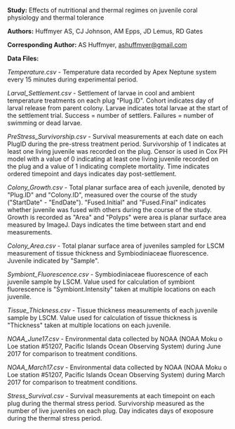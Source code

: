 
**Study:** Effects of nutritional and thermal regimes on juvenile coral physiology and thermal tolerance  

**Authors:** Huffmyer AS, CJ Johnson, AM Epps, JD Lemus, RD Gates

**Corresponding Author:** AS Huffmyer, ashuffmyer@gmail.com

**Data Files:**  

*Temperature.csv* - Temperature data recorded by Apex Neptune system every 15 minutes during experimental period.  

*Larval_Settlement.csv* - Settlement of larvae in cool and ambient temperature treatments on each plug "Plug.ID". Cohort indicates day of larval release from parent colony. Larvae indicates total larvae at the start of the settlement trial. Success = number of settlers. Failures = number of swimming or dead larvae.  

*PreStress_Survivorship.csv* - Survival measurements at each date on each PlugID during the pre-stress treatment period. Survivorship of 1 indicates at least one living juvenile was recorded on the plug. Censor is used in Cox PH model with a value of 0 indicating at least one living juvenile recorded on the plug and a value of 1 indicating complete mortality. Time indicates ordered timepoint and days indicates day post-settlement.  

*Colony_Growth.csv* - Total planar surface area of each juvenile, denoted by "Plug.ID" and "Colony.ID", measured over the course of the study ("StartDate" - "EndDate"). "Fused.Initial" and "Fused.Final" indicates whether juvenile was fused with others during the course of the study. Growth is recorded as "Area" and "Polyps" were area is planar surface area measured by ImageJ. Days indicates the time between start and end measurements.  

*Colony_Area.csv* - Total planar surface area of juveniles sampled for LSCM measurement of tissue thickness and Symbiodiniaceae fluorescence. Juvenile indicated by "Sample". 

*Symbiont_Fluorescence.csv* - Symbiodiniaceae fluorescence of each juvenile sample by LSCM. Value used for calculation of symbiont fluorescence is "Symbiont.Intensity" taken at multiple locations on each juvenile. 

*Tissue_Thickness.csv* - Tissue thickness measurements of each juvenile sample by LSCM. Value used for calculation of tissue thickness is "Thickness" taken at multiple locations on each juvenile.    

*NOAA_June17.csv* - Environmental data collected by NOAA (NOAA Moku o Loe station #51207, Pacific Islands Ocean Observing System) during June 2017 for comparison to treatment conditions.  

*NOAA_March17.csv* - Environmental data collected by NOAA (NOAA Moku o Loe station #51207, Pacific Islands Ocean Observing System) during March 2017 for comparison to treatment conditions.  

*Stress_Survival.csv* - Survival measurements at each timepoint on each plug during the thermal stress period. Survivorship measured as the number of live juveniles on each plug. Day indicates days of exoposure during the thermal stress period.  

 

